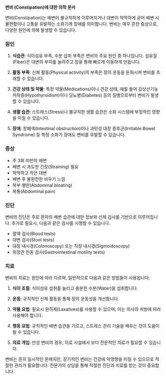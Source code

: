 **변비 (Constipation)에 대한 의학 문서**

변비(Constipation)는 배변이 불규칙하게 이루어지거나 대변이 딱딱하게 굳어 배변 시 불편함이나 고통을 유발하는 소화기계 장애를 의미합니다. 변비는 매우 흔한 증상으로, 다양한 원인에 의해 발생할 수 있습니다.

### 원인

1. **식습관**: 식이섬유 부족, 수분 섭취 부족은 변비의 주요 원인 중 하나입니다. 섬유질(Fiber)은 대변의 부피를 늘려주고 장을 통해 빠르게 이동하게 만듭니다.

2. **활동 부족**: 신체 활동(Physical activity)의 부족은 장의 운동을 둔화시켜 변비를 초래할 수 있습니다.

3. **건강 상태 및 약물**: 특정 약물(Medications)이나 건강 상태, 예를 들어 갑상선기능저하증(Hypothyroidism)이나 당뇨병(Diabetes) 등의 질병으로부터 변비가 발생할 수 있습니다.

4. **생활 습관**: 스트레스(Stress)나 불규칙한 생활 습관은 소화 시스템에 부정적인 영향을 미칠 수 있습니다.

5. **장애**: 장폐색(Intestinal obstruction)이나 과민성 대장 증후군(Irritable Bowel Syndrome) 등 특정 소화기 장애도 변비를 유발할 수 있습니다.

### 증상

- 주 3회 미만의 배변
- 배변 시 과도한 긴장(Straining) 필요
- 딱딱하고 작은 대변
- 배변 후 불완전한 비우기 느낌
- 복부 팽만(Abdominal bloating)
- 복통(Abdominal pain)

### 진단

변비의 진단은 주로 환자의 배변 습관에 대한 정보와 신체 검사를 기반으로 이루어집니다. 추가로 필요시, 다음과 같은 검사를 시행할 수 있습니다.

- 혈액 검사(Blood tests)
- 대변 검사(Stool tests)
- 대장 내시경(Colonoscopy) 또는 직장 내시경(Sigmoidoscopy)
- 위장관 전동 검사(Gastrointestinal motility tests)

### 치료

변비의 치료는 원인에 따라 다르며, 일반적으로 다음과 같은 방법들이 사용됩니다:

1. **식이 조절**: 식이섬유 섭취를 늘리고 충분한 수분(Water)을 섭취합니다.
   
2. **운동**: 규칙적인 신체 활동을 통해 장의 운동성을 개선합니다.

3. **약물 요법**: 필요시 완하제(Laxatives)를 사용할 수 있으며, 이는 의사의 처방에 따라 사용해야 합니다.

4. **행동 요법**: 규칙적인 배변 습관을 기르고, 스트레스 관리 기술을 배우는 것이 도움이 될 수 있습니다.

5. **의료 개입**: 만성 변비의 경우, 의료 시설에서 보다 전문적인 치료가 필요할 수 있습니다.

변비는 흔히 일시적인 문제지만, 장기적인 변비는 건강에 악영향을 미칠 수 있으므로 적절한 관리가 필요합니다. 전문가의 상담을 통해 적절한 진단과 치료를 받는 것이 중요합니다.